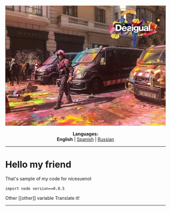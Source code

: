 <p align="center"><img src="https://github.com/markolofsen/nicesuenot/blob/master/.banners/banner_en.jpg?raw=1" /></p>
<p align="center"><b>Languages:</b><br /><b>English</b> | <a href="https://github.com/markolofsen/nicesuenot/blob/master/README_es.md">Spanish</a> | <a href="https://github.com/markolofsen/nicesuenot/blob/master/README_ru.md">Russian</a></p>

---

# Hello my friend
That's sample of my code for nicesuenot
```
import node version==0.0.5
```

Other [[other]] variable
Translate it!

---

